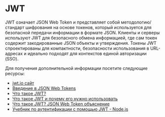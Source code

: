 # JWT

JWT означает JSON Web Token и представляет собой методологию/стандарт шифрования на основе токенов, который используется для безопасной передачи информации в формате JSON. Клиенты и серверы используют JWT для безопасного обмена информацией, где сам токен содержит закодированные JSON объекты и утверждения. Токены JWT спроектированы для компактности, безопасности использования в URL-адресах и идеально подходят для контекстов единой авторизации (SSO).

Для получения дополнительной информации посетите следующие ресурсы:

- [jwt.io сайт](https://jwt.io/)
- [Введение в JSON Web Tokens](https://jwt.io/introduction)
- [Что такое JWT?](https://www.akana.com/blog/what-is-jwt)
- [Что такое JWT и почему его нужно использовать](https://www.youtube.com/watch?v=7Q17ubqLfaM)
- [Что такое JWT? JSON Web Token объяснение](https://www.youtube.com/watch?v=926mknSW9Lo)
- [Учебник по аутентификации с помощью JWT - Node.js](https://www.youtube.com/watch?v=mbsmsi7l3r4)
